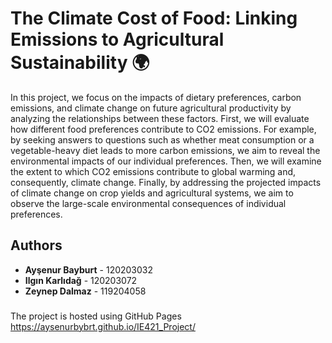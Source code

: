 # The Climate Cost of Food: Linking Emissions to Agricultural Sustainability 🌍
In this project, we focus on the impacts of dietary preferences, carbon emissions, and climate change on future agricultural productivity by analyzing the relationships between these factors. First, we will evaluate how different food preferences contribute to CO2 emissions. For example, by seeking answers to questions such as whether meat consumption or a vegetable-heavy diet leads to more carbon emissions, we aim to reveal the environmental impacts of our individual preferences. Then, we will examine the extent to which CO2 emissions contribute to global warming and, consequently, climate change. Finally, by addressing the projected impacts of climate change on crop yields and agricultural systems, we aim to observe the large-scale environmental consequences of individual preferences.

## Authors
- **Ayşenur Bayburt** - 120203032  
- **Ilgın Karlıdağ** - 120203072  
- **Zeynep Dalmaz** - 119204058
###
The project is hosted using GitHub Pages https://aysenurbybrt.github.io/IE421_Project/
